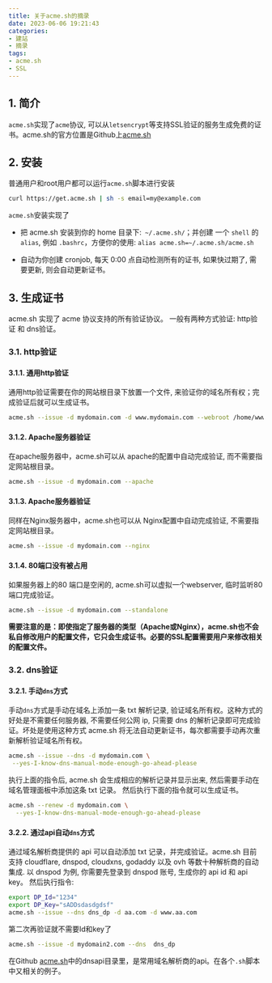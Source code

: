 ```yaml
---
title: 关于acme.sh的摘录
date: 2023-06-06 19:21:43
categories:
- 建站
- 摘录
tags:
- acme.sh
- SSL
---
```

## 1. 简介
`acme.sh`实现了`acme`协议, 可以从`letsencrypt`等支持SSL验证的服务生成免费的证书。acme.sh的官方位置是Github上[acme.sh](https://github.com/acmesh-official/acme.sh)

## 2. 安装
普通用户和root用户都可以运行`acme.sh`脚本进行安装

```bash
curl https://get.acme.sh | sh -s email=my@example.com
```

`acme.sh`安装实现了
* 把 acme.sh 安装到你的 home 目录下:` ~/.acme.sh/`；并创建 一个 `shell` 的 `alias`, 例如 `.bashrc`，方便你的使用: `alias acme.sh=~/.acme.sh/acme.sh`

* 自动为你创建 cronjob, 每天 0:00 点自动检测所有的证书, 如果快过期了, 需要更新, 则会自动更新证书。

## 3. 生成证书
acme.sh 实现了 acme 协议支持的所有验证协议。 一般有两种方式验证: http验证 和 dns验证。
<!-- more -->
### 3.1. http验证

#### 3.1.1. 通用http验证
通用http验证需要在你的网站根目录下放置一个文件, 来验证你的域名所有权；完成验证后就可以生成证书。

```bash
acme.sh --issue -d mydomain.com -d www.mydomain.com --webroot /home/wwwroot/mydomain.com/
```

#### 3.1.2. Apache服务器验证
在apache服务器中，acme.sh可以从 apache的配置中自动完成验证, 而不需要指定网站根目录。

```bash
acme.sh --issue -d mydomain.com --apache
```

#### 3.1.3. Apache服务器验证
同样在Nginx服务器中，acme.sh也可以从 Nginx配置中自动完成验证, 不需要指定网站根目录。

```bash
acme.sh --issue -d mydomain.com --nginx
```

#### 3.1.4. 80端口没有被占用
如果服务器上的80 端口是空闲的, acme.sh可以虚拟一个webserver, 临时监听80端口完成验证。

```bash
acme.sh --issue -d mydomain.com --standalone
```

**需要注意的是：即使指定了服务器的类型（Apache或Nginx），acme.sh也不会私自修改用户的配置文件，它只会生成证书。必要的SSL配置需要用户来修改相关的配置文件。**

### 3.2. dns验证

#### 3.2.1. 手动`dns`方式
手动`dns`方式是手动在域名上添加一条 txt 解析记录, 验证域名所有权。这种方式的好处是不需要任何服务器, 不需要任何公网 ip, 只需要 dns 的解析记录即可完成验证。坏处是使用这种方式 acme.sh 将无法自动更新证书，每次都需要手动再次重新解析验证域名所有权。

```bash
acme.sh --issue --dns -d mydomain.com \
 --yes-I-know-dns-manual-mode-enough-go-ahead-please
```

执行上面的指令后, acme.sh 会生成相应的解析记录并显示出来, 然后需要手动在域名管理面板中添加这条 txt 记录。
然后执行下面的指令就可以生成证书。

```bash
acme.sh --renew -d mydomain.com \
  --yes-I-know-dns-manual-mode-enough-go-ahead-please
```

#### 3.2.2. 通过api自动`dns`方式
通过域名解析商提供的 api 可以自动添加 txt 记录，并完成验证。acme.sh 目前支持 cloudflare, dnspod, cloudxns, godaddy 以及 ovh 等数十种解析商的自动集成.
以 dnspod 为例, 你需要先登录到 dnspod 账号, 生成你的 api id 和 api key。 然后执行指令:

```bash
export DP_Id="1234"
export DP_Key="sADDsdasdgdsf"
acme.sh --issue --dns dns_dp -d aa.com -d www.aa.com
```

第二次再验证就不需要Id和key了

```bash
acme.sh --issue -d mydomain2.com --dns  dns_dp
```
在Github [acme.sh](https://github.com/acmesh-official/acme.sh)中的dnsapi目录里，是常用域名解析商的api。在各个`.sh`脚本中又相关的例子。